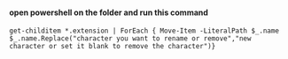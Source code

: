 #### open powershell on the folder and run this command
```
get-childitem *.extension | ForEach { Move-Item -LiteralPath $_.name $_.name.Replace("character you want to rename or remove","new character or set it blank to remove the character")}

```
